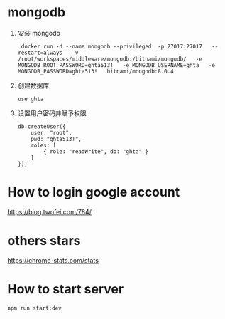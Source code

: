 # mongodb

1. 安装 mongodb
    ```
     docker run -d --name mongodb --privileged  -p 27017:27017   --restart=always   -v /root/workspaces/middleware/mongodb:/bitnami/mongodb/   -e MONGODB_ROOT_PASSWORD=ghta513!   -e MONGODB_USERNAME=ghta   -e MONGODB_PASSWORD=ghta513!   bitnami/mongodb:8.0.4

    ```


2. 创建数据库
    ```
    use ghta
    ```
2. 设置用户密码并赋予权限
    ```
    db.createUser({
        user: "root",
        pwd: "ghta513!",
        roles: [
            { role: "readWrite", db: "ghta" }
        ]
    });
    ```

# How to login google account 
https://blog.twofei.com/784/

# others stars
https://chrome-stats.com/stats

# How to start server

```
npm run start:dev
```


